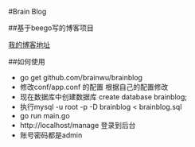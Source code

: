 #Brain Blog

##基于beego写的博客项目

[我的博客地址](http://www.brainwu.com)

##如何使用
* go get github.com/brainwu/brainblog
* 修改conf/app.conf 的配置 根据自己的配置修改
* 现在数据库中创建数据库 create database brainblog;
* 执行mysql -u root -p -D brainblog < brainblog.sql
* go run main.go
* http://localhost/manage 登录到后台
* 账号密码都是admin 
